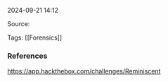 
2024-09-21 14:12

Source: 

Tags: [[Forensics]]






### References
https://app.hackthebox.com/challenges/Reminiscent